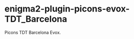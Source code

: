enigma2-plugin-picons-evox-TDT_Barcelona
========================================
Picons TDT Barcelona Evox.

